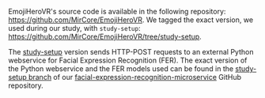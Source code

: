 EmojiHeroVR's source code is available in the following repository:
https://github.com/MirCore/EmojiHeroVR.
We tagged the exact version, we used during our study, with `study-setup`:
https://github.com/MirCore/EmojiHeroVR/tree/study-setup.

The [study-setup](https://github.com/MirCore/EmojiHeroVR/tree/study-setup.) version sends HTTP-POST requests
to an external Python webservice for Facial Expression Recognition (FER).
The exact version of the Python webservice and the FER models used can be found in the
[study-setup branch](https://github.com/thorbenortmann/facial-expression-recognition-microservice/tree/study-setup)
of our
[facial-expression-recognition-microservice](https://github.com/thorbenortmann/facial-expression-recognition-microservice)
GitHub repository.
